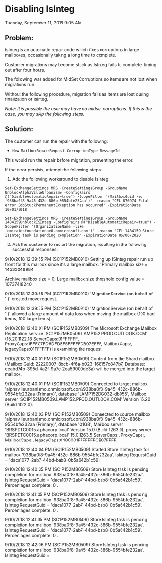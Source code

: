 # Disabling IsInteg
Tuesday, September 11, 2018
9:05 AM

## Problem:

IsInteg is an automatic repair code which fixes corruptions in large mailboxes, occasionally taking a long time to complete.

Customer migrations may become stuck as IsInteg fails to complete, timing out after four hours. 

The following was added for MidSet Corruptions so items are not lost when migrations run. 

Without the following procedure, migration fails as items are lost during finalization of IsInteg. 

*Note: It is possible the user may have no midset corruptions. If this is the case, you may skip the following steps.*

## Solution: 

The customer can run the repair with the following:
* `New-MailboxRepairRequest-CorruptionType MessageId`

This would run the repair before migration, preventing the error.

If the error persists, attempt the following steps:

1. Add the following workaround to disable IsInteg:

`Set-ExchangeSettings MRS -CreateSettingsGroup -GroupName UnblockAlphaVilleUrbanismo -ConfigPairs @("DisableAutomaticRepair=true") -ScopeFilter "(MailboxGuid -eq '938ba0f8-9a45-432c-886b-9554bfe232aa')" -reason "CFL 876974 Fatal error JobStuckPermanentException has occurred" -ExpirationDate 10/01/2018`

`Set-ExchangeSettings MRS -CreateSettingsGroup -GroupName 1484159UnblockISInteg -ConfigPairs @("DisableAutomaticRepair=true") -ScopeFilter "(OrganizationName -like 'emiratesfoundationae0.onmicrosoft.com')" -reason "CFL 1484159 Store IsInteg task is pending completion" -ExpirationDate 06/06/2020`

2. Ask the customer to restart the migration, resulting in the following successful responses:

9/10/2018 12:39:55 PM (SC1P152MB0910) Setting up ISInteg repair run up front for this mailbox since it's a large mailbox. "Primary mailbox size = 14533048984

Archive mailbox size = 0, Large mailbox size threshold config value = 10737418240

9/10/2018 12:39:55 PM (SC1P152MB0910) 'MigrationService (on behalf of '')' created move request.

9/10/2018 12:39:55 PM (SC1P152MB0910) 'MigrationService (on behalf of '')' allowed a large amount of data loss when moving the mailbox (100 bad items, 100 large items).

9/10/2018 12:40:01 PM (SC1P152MB0509) The Microsoft Exchange Mailbox Replication service 'SC1P152MB0509.LAMP152.PROD.OUTLOOK.COM' (15.20.1122.18 ServerCaps:01FFFFFF, ProxyCaps:1FFFC7FD6DFDBF5FFFFFCB07EFFF, MailboxCaps:, legacyCaps:01FFFFFF) is examining the request.

9/10/2018 12:40:01 PM (SC1P152MB0509) Content from the Shard mailbox (Mailbox Guid: 22220007-8bcb-4f6a-b023-168157c847b7, Database: eeabd74b-395d-4a2f-9a7e-2ea59000de3a) will be merged into the target mailbox.

9/10/2018 12:40:01 PM (SC1P152MB0509) Connected to target mailbox 'alphavilleurbanismo.onmicrosoft.com\938ba0f8-9a45-432c-886b-9554bfe232aa (Primary)', database 'LAMP152DG032-db055', Mailbox server 'SC1P152MB0509.LAMP152.PROD.OUTLOOK.COM' Version 15.20 (Build 1122.0).

9/10/2018 12:40:03 PM (SC1P152MB0509) Connected to source mailbox 'alphavilleurbanismo.onmicrosoft.com\938ba0f8-9a45-432c-886b-9554bfe232aa (Primary)', database 'Q1GB', Mailbox server 'BRSPDTC0015.alphacorp.local' Version 15.0 (Build 1263.0), proxy server 'BRSPDTC0015.alphacorp.local' 15.0.1263.5 ServerCaps:, ProxyCaps:, MailboxCaps:, legacyCaps:0400001F7FFFFFCB07FFFF.

9/10/2018 12:40:04 PM (SC1P152MB0509) Started Store IsInteg task for mailbox '938ba0f8-9a45-432c-886b-9554bfe232aa'. IsInteg RequestGuid = 'daca1077-2ab7-44bd-bab8-0b5a642b1c59'.

9/10/2018 12:40:35 PM (SC1P152MB0509) Store IsInteg task is pending completion for mailbox '938ba0f8-9a45-432c-886b-9554bfe232aa'. IsInteg RequestGuid = 'daca1077-2ab7-44bd-bab8-0b5a642b1c59'. Percentages complete: 0 .

9/10/2018 12:41:05 PM (SC1P152MB0509) Store IsInteg task is pending completion for mailbox '938ba0f8-9a45-432c-886b-9554bfe232aa'. IsInteg RequestGuid = 'daca1077-2ab7-44bd-bab8-0b5a642b1c59'. Percentages complete: 0 .

9/10/2018 12:41:35 PM (SC1P152MB0509) Store IsInteg task is pending completion for mailbox '938ba0f8-9a45-432c-886b-9554bfe232aa'. IsInteg RequestGuid = 'daca1077-2ab7-44bd-bab8-0b5a642b1c59'. Percentages complete: 0 .

9/10/2018 12:42:06 PM (SC1P152MB0509) Store IsInteg task is pending completion for mailbox '938ba0f8-9a45-432c-886b-9554bfe232aa'. IsInteg RequestGuid =